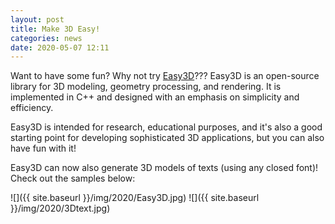 ```yaml
---
layout: post
title: Make 3D Easy!
categories: news
date: 2020-05-07 12:11
---
```


Want to have some fun? Why not try [Easy3D](https://github.com/LiangliangNan/Easy3D)??? Easy3D is an open-source library for 3D modeling, geometry processing, and rendering. It is implemented in C++ and designed with an emphasis on simplicity and efficiency.

Easy3D is intended for research, educational purposes, and it's also a good starting point for developing sophisticated 3D applications, but you can also have fun with it! 

Easy3D can now also generate 3D models of texts (using any closed font)! Check out the samples below:

![]({{ site.baseurl }}/img/2020/Easy3D.jpg)
![]({{ site.baseurl }}/img/2020/3Dtext.jpg)


